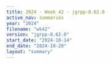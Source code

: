 ```yaml
---
title: 2024 - Week 42 - jgrpp-0.62.0
active_nav: summaries
year: "2024"
filename: "wk42"
version: "jgrpp-0.62.0"
start_date: "2024-10-14"
end_date: "2024-10-20"
layout: "summary"
---
```

